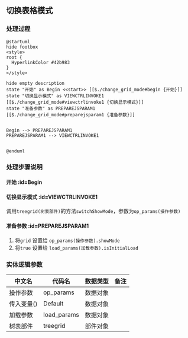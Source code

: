## 切换表格模式 <!-- {docsify-ignore-all} -->

   

### 处理过程

```plantuml
@startuml
hide footbox
<style>
root {
  HyperlinkColor #42b983
}
</style>

hide empty description
state "开始" as Begin <<start>> [[$./change_grid_mode#begin {开始}]]
state "切换显示模式" as VIEWCTRLINVOKE1  [[$./change_grid_mode#viewctrlinvoke1 {切换显示模式}]]
state "准备参数" as PREPAREJSPARAM1  [[$./change_grid_mode#preparejsparam1 {准备参数}]]


Begin --> PREPAREJSPARAM1
PREPAREJSPARAM1 --> VIEWCTRLINVOKE1


@enduml
```


### 处理步骤说明

#### 开始 :id=Begin




#### 切换显示模式 :id=VIEWCTRLINVOKE1



调用`treegrid(树表部件)`的方法`switchShowMode`，参数为`op_params(操作参数)`
#### 准备参数 :id=PREPAREJSPARAM1



1. 将`grid` 设置给  `op_params(操作参数).showMode`
2. 将`true` 设置给  `load_params(加载参数).isInitialLoad`



### 实体逻辑参数

|    中文名   |    代码名    |  数据类型      |备注 |
| --------| --------| --------  | --------   |
|操作参数|op_params|数据对象||
|传入变量(<i class="fa fa-check"/></i>)|Default|数据对象||
|加载参数|load_params|数据对象||
|树表部件|treegrid|部件对象||
